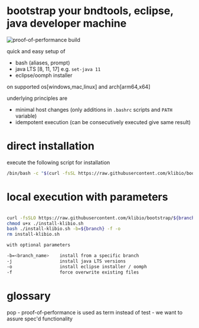 # bootstrap your bndtools, eclipse, java developer machine

![proof-of-performance build](https://github.com/klibio/bootstrap/actions/workflows/pop.yml/badge.svg)

quick and easy setup of 

* bash (aliases, prompt)
* java LTS [8, 11, 17] e.g. `set-java 11`
* eclipse/oomph installer 

on supported os[windows,mac,linux] and arch[arm64,x64]

underlying principles are
* minimal host changes (only additions in `.bashrc` scripts and `PATH` variable)
* idempotent execution (can be consecutively executed give same result)

# direct installation
execute the following script for installation
```bash
/bin/bash -c "$(curl -fsSL https://raw.githubusercontent.com/klibio/bootstrap/main/install-klibio.sh)"
```

# local execution with parameters
```bash

curl -fsSLO https://raw.githubusercontent.com/klibio/bootstrap/${branch}/install-klibio.sh
chmod u+x ./install-klibio.sh
bash ./install-klibio.sh -b=${branch} -f -o
rm install-klibio.sh

with optional parameters

-b=<branch_name>    install from a specific branch
-j                  install java LTS versions
-o                  install eclipse installer / oomph
-f                  force overwrite existing files
```

# glossary

pop - proof-of-performance is used as term instead of test - we want to assure spec'd functionality
